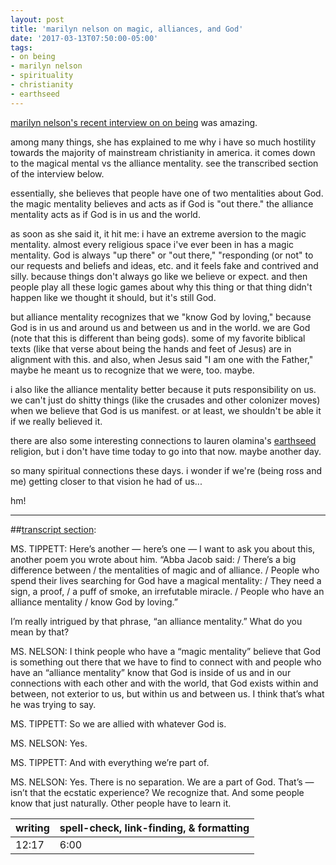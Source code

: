 ```yaml
---
layout: post
title: 'marilyn nelson on magic, alliances, and God'
date: '2017-03-13T07:50:00-05:00'
tags:
- on being
- marilyn nelson
- spirituality
- christianity
- earthseed
--- 
```


[marilyn nelson's recent interview on on being](http://onbeing.org/programs/marilyn-nelson-communal-pondering-in-a-noisy-world/) was amazing. 

among many things, she has explained to me why i have so much hostility towards the majority of mainstream christianity in america. it comes down to the magical mental vs the alliance mentality. see the transcribed section of the interview below.

essentially, she believes that people have one of two mentalities about God. the magic mentality believes and acts as if God is "out there." the alliance mentality acts as if God is in us and the world. 

as soon as she said it, it hit me: i have an extreme aversion to the magic mentality. almost every religious space i've ever been in has a magic mentality. God is always "up there" or "out there," "responding (or not" to our requests and beliefs and ideas, etc. and it feels fake and contrived and silly. because things don't always go like we believe or expect. and then people play all these logic games about why this thing or that thing didn't happen like we thought it should, but it's still God. 

but alliance mentality recognizes that we "know God by loving," because God is in us and around us and between us and in the world. we are God (note that this is different than being gods). some of my favorite biblical texts (like that verse about being the hands and feet of Jesus) are in alignment with this. and also, when Jesus said "I am one with the Father," maybe he meant us to recognize that we were, too. maybe.

i also like the alliance mentality better because it puts responsibility on us. we can't just do shitty things (like the crusades and other colonizer moves) when we believe that God is us manifest. or at least, we shouldn't be able it if we really believed it. 

there are also some interesting connections to lauren olamina's [earthseed](https://en.wikipedia.org/wiki/Earthseed) religion, but i don't have time today to go into that now. maybe another day.

so many spiritual connections these days. i wonder if we're (being ross and me) getting closer to that vision he had of us... 

hm!

---

##[transcript section](http://onbeing.org/programs/marilyn-nelson-communal-pondering-in-a-noisy-world/):

MS. TIPPETT: Here’s another — here’s one — I want to ask you about this, another poem you wrote about him. “Abba Jacob said: / There’s a big difference between / the mentalities of magic and of alliance. / People who spend their lives searching for God have a magical mentality: / They need a sign, a proof, / a puff of smoke, an irrefutable miracle. / People who have an alliance mentality / know God by loving.”

I’m really intrigued by that phrase, “an alliance mentality.” What do you mean by that?

MS. NELSON: I think people who have a “magic mentality” believe that God is something out there that we have to find to connect with and people who have an “alliance mentality” know that God is inside of us and in our connections with each other and with the world, that God exists within and between, not exterior to us, but within us and between us. I think that’s what he was trying to say.

MS. TIPPETT: So we are allied with whatever God is.

MS. NELSON: Yes.

MS. TIPPETT: And with everything we’re part of.

MS. NELSON: Yes. There is no separation. We are a part of God. That’s — isn’t that the ecstatic experience? We recognize that. And some people know that just naturally. Other people have to learn it.

<table>
	<thead>
		<tr>
			<th>writing</th>
			<th>spell-check, link-finding, & formatting</th>
		</tr>
	</thead>
	<tbody>
		<tr>
			<td>12:17</td>
			<td>6:00</td>
		</tr>
	</tbody>
</table>